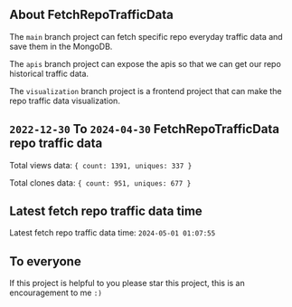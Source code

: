 ## About FetchRepoTrafficData

The `main` branch project can fetch specific repo everyday traffic data and save them in the MongoDB.

The `apis` branch project can expose the apis so that we can get our repo historical traffic data.

The `visualization` branch project is a frontend project that can make the repo traffic data visualization.

## `2022-12-30` To `2024-04-30` FetchRepoTrafficData repo traffic data

Total views data: `{ count: 1391, uniques: 337 }`

Total clones data: `{ count: 951, uniques: 677 }`

## Latest fetch repo traffic data time

Latest fetch repo traffic data time: `2024-05-01 01:07:55`

## To everyone

If this project is helpful to you please star this project, this is an encouragement to me `:)`



